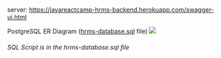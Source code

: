### 
server: https://javareactcamp-hrms-backend.herokuapp.com/swagger-ui.html

PostgreSQL ER Diagram ([hrms-database.sql](https://github.com/CosmicDust19/javareactcamp-hrms-backend/blob/master/hrms-database.sql) file)
![](https://user-images.githubusercontent.com/74824916/120999182-80cc7380-c791-11eb-9947-8d7aab21a798.png)
###### SQL Script is in the hrms-database.sql file
